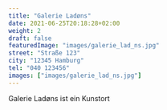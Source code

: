 ```yaml
---
title: "Galerie Ladøns"
date: 2021-06-25T20:18:28+02:00
weight: 2
draft: false
featuredImage: "images/galerie_lad_ns.jpg"
street: "Straße 123"
city: "12345 Hamburg"
tel: "040 123456"
images: ["images/galerie_lad_ns.jpg"]
---
```


Galerie Ladøns ist ein Kunstort
